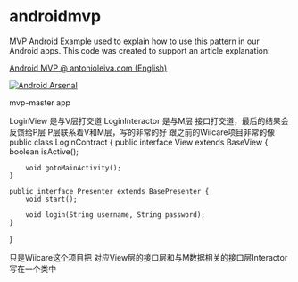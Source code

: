 androidmvp
==========

MVP Android Example used to explain how to use this pattern in our Android apps. This code was created to support an article explanation:

[Android MVP @ antonioleiva.com (English)](http://antonioleiva.com/mvp-android)

[![Android Arsenal](https://img.shields.io/badge/Android%20Arsenal-androidmvp-brightgreen.svg?style=flat)](https://android-arsenal.com/details/3/1514)



mvp-master app

LoginView 是与V层打交道
LoginInteractor 是与M层 接口打交道，最后的结果会反馈给P层
P层联系着V和M层，写的非常的好
跟之前的Wiicare项目非常的像
public class LoginContract {
    public interface View extends BaseView<Presenter> {
        boolean isActive();

        void gotoMainActivity();
    }

    public interface Presenter extends BasePresenter {
        void start();

        void login(String username, String password);
    }
}

只是Wiicare这个项目把 对应View层的接口层和与M数据相关的接口层Interactor写在一个类中